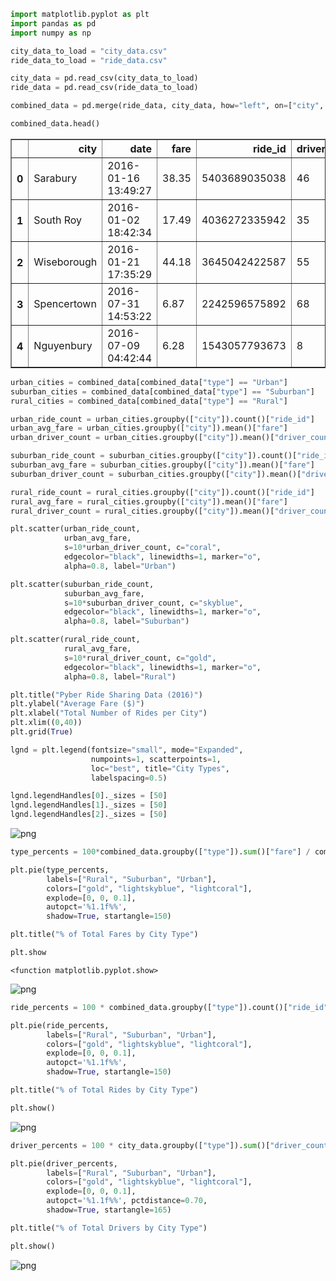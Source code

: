 

```python
import matplotlib.pyplot as plt
import pandas as pd
import numpy as np
```


```python
city_data_to_load = "city_data.csv"
ride_data_to_load = "ride_data.csv"
```


```python
city_data = pd.read_csv(city_data_to_load)
ride_data = pd.read_csv(ride_data_to_load)
```


```python
combined_data = pd.merge(ride_data, city_data, how="left", on=["city", "city"])
```


```python
combined_data.head()
```




<div>
<style scoped>
    .dataframe tbody tr th:only-of-type {
        vertical-align: middle;
    }

    .dataframe tbody tr th {
        vertical-align: top;
    }

    .dataframe thead th {
        text-align: right;
    }
</style>
<table border="1" class="dataframe">
  <thead>
    <tr style="text-align: right;">
      <th></th>
      <th>city</th>
      <th>date</th>
      <th>fare</th>
      <th>ride_id</th>
      <th>driver_count</th>
      <th>type</th>
    </tr>
  </thead>
  <tbody>
    <tr>
      <th>0</th>
      <td>Sarabury</td>
      <td>2016-01-16 13:49:27</td>
      <td>38.35</td>
      <td>5403689035038</td>
      <td>46</td>
      <td>Urban</td>
    </tr>
    <tr>
      <th>1</th>
      <td>South Roy</td>
      <td>2016-01-02 18:42:34</td>
      <td>17.49</td>
      <td>4036272335942</td>
      <td>35</td>
      <td>Urban</td>
    </tr>
    <tr>
      <th>2</th>
      <td>Wiseborough</td>
      <td>2016-01-21 17:35:29</td>
      <td>44.18</td>
      <td>3645042422587</td>
      <td>55</td>
      <td>Urban</td>
    </tr>
    <tr>
      <th>3</th>
      <td>Spencertown</td>
      <td>2016-07-31 14:53:22</td>
      <td>6.87</td>
      <td>2242596575892</td>
      <td>68</td>
      <td>Urban</td>
    </tr>
    <tr>
      <th>4</th>
      <td>Nguyenbury</td>
      <td>2016-07-09 04:42:44</td>
      <td>6.28</td>
      <td>1543057793673</td>
      <td>8</td>
      <td>Urban</td>
    </tr>
  </tbody>
</table>
</div>




```python
urban_cities = combined_data[combined_data["type"] == "Urban"]
suburban_cities = combined_data[combined_data["type"] == "Suburban"]
rural_cities = combined_data[combined_data["type"] == "Rural"]

urban_ride_count = urban_cities.groupby(["city"]).count()["ride_id"]
urban_avg_fare = urban_cities.groupby(["city"]).mean()["fare"]
urban_driver_count = urban_cities.groupby(["city"]).mean()["driver_count"]

suburban_ride_count = suburban_cities.groupby(["city"]).count()["ride_id"]
suburban_avg_fare = suburban_cities.groupby(["city"]).mean()["fare"]
suburban_driver_count = suburban_cities.groupby(["city"]).mean()["driver_count"]

rural_ride_count = rural_cities.groupby(["city"]).count()["ride_id"]
rural_avg_fare = rural_cities.groupby(["city"]).mean()["fare"]
rural_driver_count = rural_cities.groupby(["city"]).mean()["driver_count"]
```


```python
plt.scatter(urban_ride_count, 
            urban_avg_fare, 
            s=10*urban_driver_count, c="coral", 
            edgecolor="black", linewidths=1, marker="o", 
            alpha=0.8, label="Urban")

plt.scatter(suburban_ride_count, 
            suburban_avg_fare, 
            s=10*suburban_driver_count, c="skyblue", 
            edgecolor="black", linewidths=1, marker="o", 
            alpha=0.8, label="Suburban")

plt.scatter(rural_ride_count, 
            rural_avg_fare, 
            s=10*rural_driver_count, c="gold", 
            edgecolor="black", linewidths=1, marker="o", 
            alpha=0.8, label="Rural")

plt.title("Pyber Ride Sharing Data (2016)")
plt.ylabel("Average Fare ($)")
plt.xlabel("Total Number of Rides per City")
plt.xlim((0,40))
plt.grid(True)

lgnd = plt.legend(fontsize="small", mode="Expanded", 
                  numpoints=1, scatterpoints=1, 
                  loc="best", title="City Types", 
                  labelspacing=0.5)

lgnd.legendHandles[0]._sizes = [50]
lgnd.legendHandles[1]._sizes = [50]
lgnd.legendHandles[2]._sizes = [50]
```


![png](output_6_0.png)



```python
type_percents = 100*combined_data.groupby(["type"]).sum()["fare"] / combined_data["fare"].sum()

plt.pie(type_percents, 
        labels=["Rural", "Suburban", "Urban"], 
        colors=["gold", "lightskyblue", "lightcoral"], 
        explode=[0, 0, 0.1], 
        autopct='%1.1f%%', 
        shadow=True, startangle=150)

plt.title("% of Total Fares by City Type")

plt.show
```




    <function matplotlib.pyplot.show>




![png](output_7_1.png)



```python
ride_percents = 100 * combined_data.groupby(["type"]).count()["ride_id"] / combined_data["ride_id"].count()

plt.pie(ride_percents, 
        labels=["Rural", "Suburban", "Urban"], 
        colors=["gold", "lightskyblue", "lightcoral"], 
        explode=[0, 0, 0.1], 
        autopct='%1.1f%%', 
        shadow=True, startangle=150)

plt.title("% of Total Rides by City Type")

plt.show()
```


![png](output_8_0.png)



```python
driver_percents = 100 * city_data.groupby(["type"]).sum()["driver_count"] / city_data["driver_count"].sum()

plt.pie(driver_percents, 
        labels=["Rural", "Suburban", "Urban"], 
        colors=["gold", "lightskyblue", "lightcoral"], 
        explode=[0, 0, 0.1], 
        autopct='%1.1f%%', pctdistance=0.70,
        shadow=True, startangle=165)

plt.title("% of Total Drivers by City Type")

plt.show()
```


![png](output_9_0.png)

